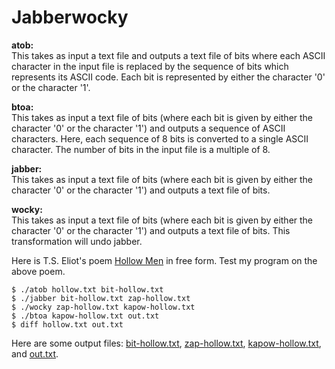 # Jabberwocky
<strong>atob:</strong><br>
This takes as input a text file and outputs a text file of bits where each ASCII character in the input file is replaced by the sequence of bits which represents its ASCII code. Each bit is represented by either the character '0' or the character '1'.

<strong>btoa:</strong><br>
This takes as input a text file of bits (where each bit is given by either the character '0' or the character '1') and outputs a sequence of ASCII characters. Here, each sequence of 8 bits is converted to a single ASCII character. The number of bits in the input file is a multiple of 8.

<strong>jabber:</strong><br>
This takes as input a text file of bits (where each bit is given by either the character '0' or the character '1') and outputs a text file of bits.

<strong>wocky:</strong><br>
This takes as input a text file of bits (where each bit is given by either the character '0' or the character '1') and outputs a text file of bits. This transformation will undo jabber.

Here is T.S. Eliot's poem <a href="hollow.txt">Hollow Men</a> in free form.
Test my program on the above poem.

    $ ./atob hollow.txt bit-hollow.txt
    $ ./jabber bit-hollow.txt zap-hollow.txt
    $ ./wocky zap-hollow.txt kapow-hollow.txt
    $ ./btoa kapow-hollow.txt out.txt
    $ diff hollow.txt out.txt
Here are some output files: <a href="bit-hollow.txt">bit-hollow.txt</a>, <a href="zap-hollow.txt">zap-hollow.txt</a>, <a href="kapow-hollow.txt">kapow-hollow.txt</a>, and <a href="out.txt">out.txt</a>.
